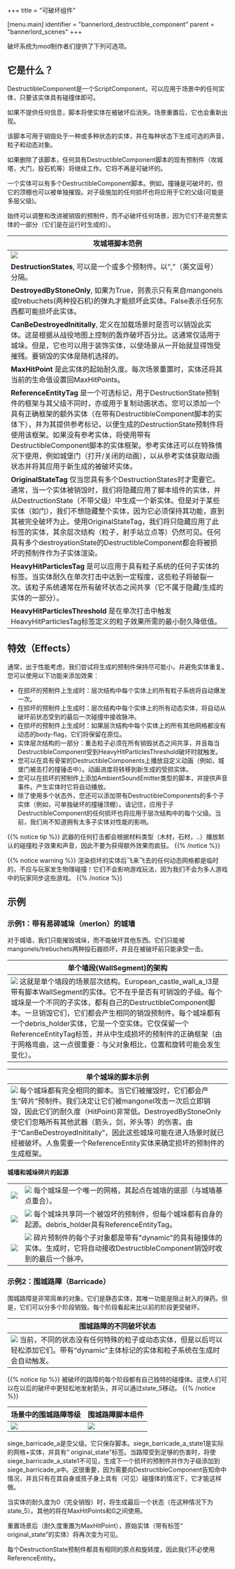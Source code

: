 +++
title = "可破坏组件"

[menu.main]
identifier = "bannerlord_destructible_component"
parent = "bannerlord_scenes"
+++


破坏系统为mod制作者们提供了下列可选项。

## 它是什么？

DestructibleComponent是一个ScriptComponent，可以应用于场景中的任何实体，只要该实体具有碰撞体即可。

如果不提供任何信息，脚本将使实体在被破坏后消失。场景重置后，它也会重新出现。

该脚本可用于销毁处于一种或多种状态的实体，并在每种状态下生成可选的声音，粒子和动态对象。

如果删除了该脚本，任何具有DestructibleComponent脚本的现有预制件（攻城塔，大门，投石机等）将继续工作。它将不再是可破坏的。

一个实体可以有多个DestructibleComponent脚本。例如，撞锤是可破坏的，但它的顶棚也可以被单独摧毁。对子级施加的任何损坏也将应用于它的父级(可能是多层父级)。

始终可以调整和改进被销毁的预制件，而不必破坏任何场景，因为它们不是完整实体的一部分（它们是在运行时生成的）。

| 攻城塔脚本范例 |
| ------ |
| ![](/img/destructible_component/Script_Overview.png) |
| **DestructionStates**, 可以是一个或多个预制件。以“,”（英文逗号）分隔。
| **DestroyedByStoneOnly**, 如果为True，则表示只有来自mangonels或trebuchets(两种投石机)的弹丸才能损坏此实体。False表示任何东西都可能损坏此实体。
| **CanBeDestroyedInititally**, 定义在加载场景时是否可以销毁此实体。这是根据从战役地图上控制的轰炸破坏百分比。这通常仅适用于城垛。但是，它也可以用于装饰实体，以使场景从一开始就显得饱受摧残。要销毁的实体是随机选择的。
| **MaxHitPoint** 是此实体的起始耐久度。每次场景重置时，实体还将其当前的生命值设置回MaxHitPoints。
| **ReferenceEntityTag** 是一个可选标记，用于DestructionState预制件的框架与其父级不同时，亦或用于复制动画状态。您可以添加一个具有正确框架的额外实体（在带有DestructibleComponent脚本的实体下），并为其提供参考标记，以便生成的DestructionState预制件将使用该框架。如果没有参考实体，将使用带有DestructibleComponent脚本的实体框架。参考实体还可以在特殊情况下使用，例如城堡门（打开/关闭的动画），以从参考实体获取动画状态并将其应用于新生成的被破坏实体。
| **OriginalStateTag** 仅当您具有多个DestructionStates时才需要它。通常，当一个实体被销毁时，我们将隐藏应用了脚本组件的实体，并从DestructionState（不带父级）中生成一个新实体。但是对于某些实体（如门），我们不想隐藏整个实体，因为它必须保持其功能，直到其被完全破坏为止。使用OriginalStateTag，我们将只隐藏应用了此标签的实体，其余层次结构（粒子，射手站立点等）仍然可见。任何具有多个destroyationState的DestructibleComponent都会将被损坏的预制件作为子实体渲染。
| **HeavyHitParticlesTag** 是可以应用于具有粒子系统的任何子实体的标签。当实体耐久在单次打击中达到一定程度，这些粒子将破裂一次。该粒子系统通常在所有破坏状态之间共享（它不属于隐藏/生成的实体的一部分）。
| **HeavyHitParticlesThreshold** 是在单次打击中触发HeavyHitParticlesTag标签定义的粒子效果所需的最小耐久降低值。

## 特效（Effects）

通常，出于性能考虑，我们尝试将生成的预制件保持尽可能小，并避免实体重复。
您可以使用以下功能来添加效果：

- 在损坏的预制件上生成时：层次结构中每个实体上的所有粒子系统将自动爆发一次。
- 在损坏的预制件上生成时：层次结构中每个实体上的所有动态实体，将自动从破坏前状态受到的最后一次碰撞中接收脉冲。
- 在损坏的预制件上生成时：如果层次结构中每个实体上的所有其他网格都没有动态的body-flag，它们将保留在原位。
- 实体层次结构的一部分：重击粒子必须在所有销毁状态之间共享，并且每当DestructibleComponent受到HeavyHitParticlesThreshold破坏时就触发。
- 您可以在具有骨架的DestructibleComponents上播放自定义动画（例如，城堡门被击打的撞锤击中）。动画进度将转移到新生成的受损实体。
- 您可以在损坏的预制件上添加AmbientSoundEmitter类型的脚本，并提供声音事件。产生实体时它将自动播放。
- 除了使用多个状态外，您还可以添加带有DestructibleComponents的多个子实体（例如，可单独破坏的撞锤顶棚）。请记住，应用于子DestructibleComponent的任何损坏也将应用于层次结构中的每个父级。当前，我们尚不知道拥有太多子实体对性能的影响。

{{% notice tip %}}
武器的任何打击都会根据材料类型（木材，石材，..）播放默认的碰撞粒子效果和声音，因此不要为获得额外效果而疯狂。
{{% /notice %}}

{{% notice warning %}}
渲染损坏的实体后飞来飞去的任何动态网格都是临时的，不应与玩家发生物理碰撞！它们不会影响游戏玩法，因为我们不会为多人游戏中的玩家同步这些游戏。
{{% /notice %}}

## 示例

### 示例1：带有易碎城垛（merlon）的城墙

对于城墙，我们只能摧毁城垛，而不能破坏其他东西。它们只能被mangonels/trebuchets两种投石器损坏，并且在被破坏前只能承受一击。

| 单个墙段(WallSegment)的架构 |
| ------ |
| ![](/img/destructible_component/Wall_Hierarchy_Edited.png) 这就是单个墙段的场景层次结构。European_castle_wall_a_l3是带有脚本WallSegment的实体。它不在乎是否有可销毁的子级。每个城垛是一个不同的子实体，都有自己的DestructibleComponent脚本。一旦销毁它们，它们都会产生相同的销毁预制件。每个城垛都有一个debris_holder实体，它是一个空实体。它仅保留一个ReferenceEntityTag标签，并从中生成损坏的预制件的正确框架（由于网格弯曲，这一点很重要：与父对象相比，位置和旋转可能会发生变化）。 |

| 单个城垛的脚本示例 |
| ------ |
| ![](/img/destructible_component/Wall_Script.png) 每个城垛都有完全相同的脚本。当它们被摧毁时，它们都会产生“碎片”预制件。我们决定让它们被mangonel攻击一次后立即销毁，因此它们的耐久度（HitPoint)非常低。DestroyedByStoneOnly使它们忽略所有其他武器（箭头，剑，斧头等）的伤害。由于“CanBeDestroyedInititally”，因此这些城垛可能在进入场景时就已经被破坏。人鱼需要一个ReferenceEntity实体来确定损坏的预制件的生成框架。 |

**城墙和城垛碎片的起源**

|     |     |
|-----|-----|
![](/img/destructible_component/Wall_Origin_Merlon_Hierarchy.png) | ![](/img/destructible_component/Wall_Origin_Merlon.png) 每个城垛是一个唯一的网格，其起点在城墙的底部（与城墙基点重合）。
![](/img/destructible_component/Wall_Origin_Debris_Hierarchy.png) | ![](/img/destructible_component/Wall_Origin_Debris.png) 每个城垛共享同一个被毁坏的预制件，但每个城垛都有自身的起源。debris_holder具有ReferenceEntityTag。
| ![](/img/destructible_component/Debris_Hierarchy.png) | ![](/img/destructible_component/Debris.png) 碎片预制件的每个子对象都是带有"dynamic"的具有碰撞体的实体。生成时，它将自动接收DestructibleComponent销毁时收到的最后一个脉冲。

### 示例2：围城路障（Barricade）

围城路障是非常简单的对象。它们是静态实体，其唯一功能是阻止射入的弹药。但是，它们可以分多个阶段销毁。每个阶段看起来比以前的阶段更受破坏。

| 围城路障的不同破坏状态 |
| ------ |
| ![](/img/destructible_component/SiegeBarricade_States.png) 当前，不同的状态没有任何特殊的粒子或动态实体，但是以后可以轻松添加它们。带有“dynamic”主体标记的实体和粒子系统在生成时会自动触发。 |

{{% notice tip %}}
被破坏的路障的每个阶段都有自己独特的碰撞体。这使人们可以在以后的破坏中更轻松地发射箭头，并可以通过state_5移动。
{{% /notice %}}

| 场景中的围城路障等级 | 围城路障脚本组件 |
| -------- | ------- |
| ![](/img/destructible_component/SiegeBarricade_Hierarchy_Edited.png) | ![](/img/destructible_component/SiegeBarricade_Script.png) |

siege_barricade_a是空父级。它只保存脚本。siege_barricade_a_state1是实际的网格+实体，并具有“ original_state”标签。当路障受到足够的伤害时，将使siege_barricade_a_state1不可见，生成下一个损坏的预制件并作为子级添加到siege_barricade_a中。这很重要，因为需要向DestructibleComponent告知命中情况，并且只有在其自身或孩子身上具有（可见）碰撞体的情况下，它才能这样做。

当实体的耐久度为0（完全销毁）时，将生成最后一个状态（在这种情况下为state_5）。其他的将在MaxHitPoints和0之间使用。

重置场景后（耐久度重置为MaxHitPoint），原始实体（带有标签“ original_state”的实体）将再次变为可见。

每个DestructionState预制件都具有相同的原点和旋转度，因此我们不必使用ReferenceEntity。
